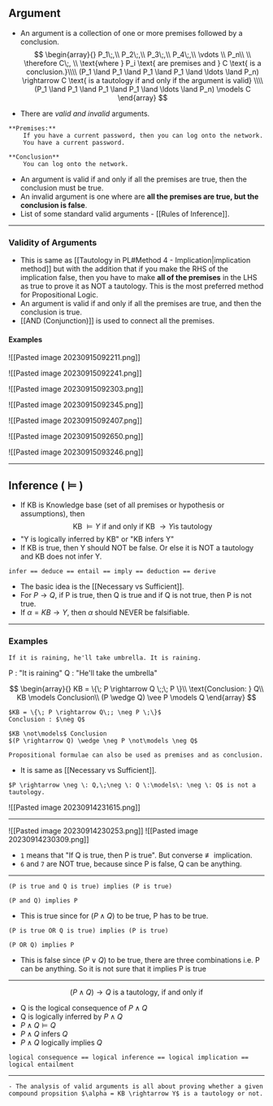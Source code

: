 ## Argument
- An argument is a collection of one or more premises followed by a conclusion.
$$
\begin{array}{}
P_1\;,\\
P_2\;,\\
P_3\;,\\
P_4\;,\\
\vdots \\
P_n\\ \\
\therefore C\;,
\\
\text{where } P_i \text{ are premises and } C \text{ is a conclusion.}\\\\
(P_1 \land P_1 \land P_1 \land P_1 \land \ldots \land P_n) \rightarrow C \text{ is a tautology if and only if the argument is valid} \\\\
(P_1 \land P_1 \land P_1 \land P_1 \land \ldots \land P_n) \models C
\end{array}
$$

- There are *valid and invalid* arguments. 
```ad-example
**Premises:**
	If you have a current password, then you can log onto the network.
	You have a current password.

**Conclusion**
	You can log onto the network.
```
- An argument is valid if and only if all the premises are true, then the conclusion must be true.
- An invalid argument is one where are **all the premises are true, but the conclusion is false**.
- List of some standard valid arguments - [[Rules of Inference]].

---
### Validity of Arguments

- This is same as [[Tautology in PL#Method 4 - Implication|implication method]] but with the addition that if you make the RHS of the implication false, then you have to make **all of the premises** in the LHS as true to prove it as NOT a tautology. This is the most preferred method for Propositional Logic. 
- An argument is valid if and only if all the premises are true, and then the conclusion is true.
- [[AND (Conjunction)]] is used to connect all the premises.

#### Examples

![[Pasted image 20230915092211.png]]

![[Pasted image 20230915092241.png]]

![[Pasted image 20230915092303.png]]

![[Pasted image 20230915092345.png]]

![[Pasted image 20230915092407.png]]

![[Pasted image 20230915092650.png]]

![[Pasted image 20230915093246.png]]



---
## Inference ( $\models$ )
- If $\text{ KB }$ is Knowledge base (set of all premises or hypothesis or assumptions), then
$$\text{KB } \models Y \text{ if and only if KB }\rightarrow Y \text{is tautology }$$
- "Y is logically inferred by KB" or "KB infers Y"
- If KB is true, then Y should NOT be false. Or else it is NOT a tautology and KB does not infer Y.

```ad-tip
infer == deduce == entail == imply == deduction == derive
```

- The basic idea is the [[Necessary vs Sufficient]]. 
- For $P \rightarrow Q$, if P is true, then Q is true and if Q is not true, then P is not true.
- If $\alpha = KB \rightarrow Y$, then $\alpha$ should NEVER be falsifiable. 

---
### Examples

```ad-example
If it is raining, he'll take umbrella. It is raining.
```
P : "It is raining"
Q : "He'll take the umbrella"

$$
\begin{array}{}
KB = \{\; P \rightarrow Q \;;\; P \}\\
\text{Conclusion: } Q\\
KB \models Conclusion\\
(P \wedge Q) \vee P \models Q
\end{array}
$$
```ad-caution
$KB = \{\; P \rightarrow Q\;; \neg P \;\}$
Conclusion : $\neg Q$

$KB \not\models$ Conclusion
$(P \rightarrow Q) \wedge \neg P \not\models \neg Q$
```

```ad-attention
Propositional formulae can also be used as premises and as conclusion.
```

- It is same as [[Necessary vs Sufficient]].

```ad-example
$P \rightarrow \neg \: Q,\;\neg \: Q \:\models\: \neg \: Q$ is not a tautology.
```

![[Pasted image 20230914231615.png]]

---
![[Pasted image 20230914230253.png]]
![[Pasted image 20230914230309.png]]

- `1` means that "If Q is true, then P is true". But converse $\not\equiv$ implication.
- `6` and `7` are NOT true, because since P is false, Q can be anything.

---
```ad-example
(P is true and Q is true) implies (P is true)

(P and Q) implies P
```
- This is true since for ($P \wedge Q$) to be true, P has to be true.

```ad-example
(P is true OR Q is true) implies (P is true)

(P OR Q) implies P
```
- This is false since ($P \vee Q$) to be true, there are three combinations i.e. P can be anything. So it is not sure that it implies P is true

----
$$
(P \wedge Q)\rightarrow Q \text{ is a tautology, if and only if} 
$$
- Q is the logical consequence of $P \land Q$ 
- Q is logically inferred by $P \land Q$
- $P \land Q \models Q$
- $P \land Q$ infers $Q$
- $P \land Q$ logically implies $Q$

```ad-tip
logical consequence == logical inference == logical implication == logical entailment
```

---

```ad-summary
- The analysis of valid arguments is all about proving whether a given compound propsition $\alpha = KB \rightarrow Y$ is a tautology or not.
```

